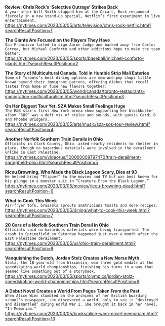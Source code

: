 **Review: Chris Rock’s ‘Selective Outrage’ Strikes Back**\
`A year after Will Smith slapped him at the Oscars, Rock responded fiercely in a new stand-up special, Netflix’s first experiment in live entertainment.`\
https://nytimes.com/2023/03/05/arts/television/chris-rock-netflix.html?searchResultPosition=1

**The Giants Are Focused on the Players They Have**\
`San Francisco failed to sign Aaron Judge and backed away from Carlos Correa, but Michael Conforto and other additions hope to make the team better.`\
https://nytimes.com/2023/03/05/sports/baseball/michael-conforto-giants.html?searchResultPosition=2

**The Story of Multicultural Canada, Told in Humble Strip Mall Eateries**\
`Some of Toronto’s best dining options are mom-and-pop shops little known beyond their immigrant patrons, offering dishes that recall tastes from home or fuse new flavors together.`\
https://nytimes.com/2023/03/05/world/canada/toronto-restaurants-immigration-multiculturalism.html?searchResultPosition=3

**On Her Biggest Tour Yet, SZA Makes Small Feelings Huge**\
`The R&B star’s first New York arena show supporting her blockbuster album “SOS” was a deft mix of styles and sounds, with guests Cardi B and Phoebe Bridgers.`\
https://nytimes.com/2023/03/05/arts/music/sza-sos-tour-review.html?searchResultPosition=4

**Another Norfolk Southern Train Derails in Ohio**\
`Officials in Clark County, Ohio, asked nearby residents to shelter in place, though no hazardous materials were involved in the derailment unlike in East Palestine.`\
https://nytimes.com/video/us/100000008797470/train-derailment-springfield-ohio.html?searchResultPosition=5

**Ricou Browning, Who Made the Black Lagoon Scary, Dies at 93**\
`He helped bring “Flipper” to the movies and TV but was best known for his plunge in a monster suit in “Creature From the Black Lagoon.”`\
https://nytimes.com/2023/03/05/movies/ricou-browning-dead.html?searchResultPosition=6

**What to Cook This Week**\
`Air-fryer tofu, brussels sprouts amatriciana toasts and more recipes.`\
https://nytimes.com/2023/03/05/dining/what-to-cook-this-week.html?searchResultPosition=7

**20 Cars of a Norfolk Southern Train Derail in Ohio**\
`Officials said no hazardous materials were being transported. The crash in Springfield on Saturday happened just over a month after the East Palestine derailment.`\
https://nytimes.com/2023/03/05/us/ohio-train-derailment.html?searchResultPosition=8

**Vanquishing the Dutch, Jordan Stolz Creates a New Norse Myth**\
`Stolz, the 18-year-old from Wisconsin, won three gold medals at the speedskating world championships, finishing his turns in a way that seemed like something out of a storybook.`\
https://nytimes.com/2023/03/05/sports/olympics/jordan-stolz-speedskating-world-championships.html?searchResultPosition=9

**A Debut Novel Creates a World From Pages Taken From the Past**\
`When Alice Winn stumbled on the archives of her British boarding school’s newspaper, she discovered a world, only to see it “destroyed and dismantled” during World War I. She brought it back in her novel, “In Memoriam.”`\
https://nytimes.com/2023/03/05/books/alice-winn-novel-memoriam.html?searchResultPosition=10


